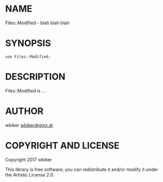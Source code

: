 NAME
====

Files::Modified - blah blah blah

SYNOPSIS
========

    use Files::Modified;

DESCRIPTION
===========

Files::Modified is ...

AUTHOR
======

wbiker <wbiker@gmx.at>

COPYRIGHT AND LICENSE
=====================

Copyright 2017 wbiker

This library is free software; you can redistribute it and/or modify it under the Artistic License 2.0.

